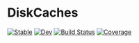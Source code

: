 # DiskCaches

[![Stable](https://img.shields.io/badge/docs-stable-blue.svg)](https://peterahrens.github.io/DiskCaches.jl/stable)
[![Dev](https://img.shields.io/badge/docs-dev-blue.svg)](https://peterahrens.github.io/DiskCaches.jl/dev)
[![Build Status](https://github.com/peterahrens/DiskCaches.jl/workflows/CI/badge.svg)](https://github.com/peterahrens/DiskCaches.jl/actions)
[![Coverage](https://codecov.io/gh/peterahrens/DiskCaches.jl/branch/master/graph/badge.svg)](https://codecov.io/gh/peterahrens/DiskCaches.jl)
